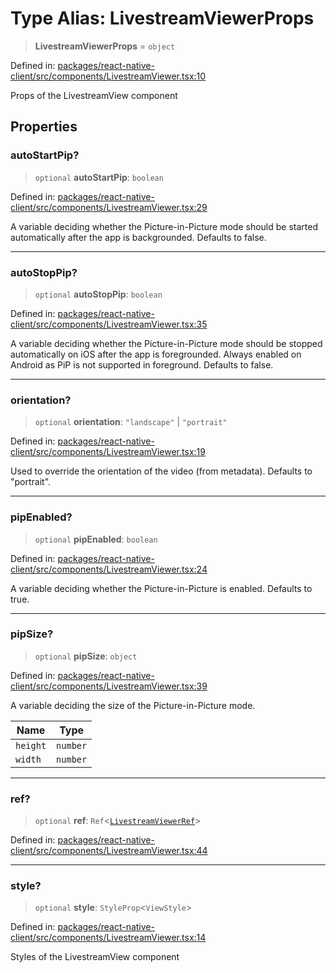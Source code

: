 # Type Alias: LivestreamViewerProps

> **LivestreamViewerProps** = `object`

Defined in: [packages/react-native-client/src/components/LivestreamViewer.tsx:10](https://github.com/fishjam-cloud/mobile-client-sdk/blob/a60616b68cd043388665165d49f98ce759f80517/packages/react-native-client/src/components/LivestreamViewer.tsx#L10)

Props of the LivestreamView component

## Properties

### autoStartPip?

> `optional` **autoStartPip**: `boolean`

Defined in: [packages/react-native-client/src/components/LivestreamViewer.tsx:29](https://github.com/fishjam-cloud/mobile-client-sdk/blob/a60616b68cd043388665165d49f98ce759f80517/packages/react-native-client/src/components/LivestreamViewer.tsx#L29)

A variable deciding whether the Picture-in-Picture mode should be started automatically after the app is backgrounded.
Defaults to false.

***

### autoStopPip?

> `optional` **autoStopPip**: `boolean`

Defined in: [packages/react-native-client/src/components/LivestreamViewer.tsx:35](https://github.com/fishjam-cloud/mobile-client-sdk/blob/a60616b68cd043388665165d49f98ce759f80517/packages/react-native-client/src/components/LivestreamViewer.tsx#L35)

A variable deciding whether the Picture-in-Picture mode should be stopped automatically on iOS after the app is foregrounded.
Always enabled on Android as PiP is not supported in foreground.
Defaults to false.

***

### orientation?

> `optional` **orientation**: `"landscape"` \| `"portrait"`

Defined in: [packages/react-native-client/src/components/LivestreamViewer.tsx:19](https://github.com/fishjam-cloud/mobile-client-sdk/blob/a60616b68cd043388665165d49f98ce759f80517/packages/react-native-client/src/components/LivestreamViewer.tsx#L19)

Used to override the orientation of the video (from metadata).
Defaults to "portrait".

***

### pipEnabled?

> `optional` **pipEnabled**: `boolean`

Defined in: [packages/react-native-client/src/components/LivestreamViewer.tsx:24](https://github.com/fishjam-cloud/mobile-client-sdk/blob/a60616b68cd043388665165d49f98ce759f80517/packages/react-native-client/src/components/LivestreamViewer.tsx#L24)

A variable deciding whether the Picture-in-Picture is enabled.
Defaults to true.

***

### pipSize?

> `optional` **pipSize**: `object`

Defined in: [packages/react-native-client/src/components/LivestreamViewer.tsx:39](https://github.com/fishjam-cloud/mobile-client-sdk/blob/a60616b68cd043388665165d49f98ce759f80517/packages/react-native-client/src/components/LivestreamViewer.tsx#L39)

A variable deciding the size of the Picture-in-Picture mode.

| Name | Type |
| ------ | ------ |
| `height` | `number` |
| `width` | `number` |

***

### ref?

> `optional` **ref**: `Ref`\<[`LivestreamViewerRef`](LivestreamViewerRef.md)\>

Defined in: [packages/react-native-client/src/components/LivestreamViewer.tsx:44](https://github.com/fishjam-cloud/mobile-client-sdk/blob/a60616b68cd043388665165d49f98ce759f80517/packages/react-native-client/src/components/LivestreamViewer.tsx#L44)

***

### style?

> `optional` **style**: `StyleProp`\<`ViewStyle`\>

Defined in: [packages/react-native-client/src/components/LivestreamViewer.tsx:14](https://github.com/fishjam-cloud/mobile-client-sdk/blob/a60616b68cd043388665165d49f98ce759f80517/packages/react-native-client/src/components/LivestreamViewer.tsx#L14)

Styles of the LivestreamView component
